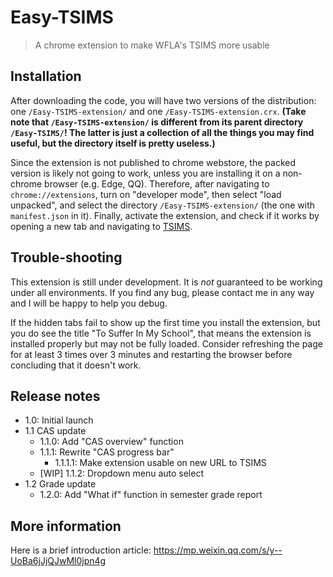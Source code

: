 # Easy-TSIMS
> A chrome extension to make WFLA's TSIMS more usable

## Installation
After downloading the code, you will have two versions of the distribution: one `/Easy-TSIMS-extension/` and one `/Easy-TSIMS-extension.crx`. **(Take note that `/Easy-TSIMS-extension/` is different from its parent directory `/Easy-TSIMS/`! The latter is just a collection of all the things you may find useful, but the directory itself is pretty useless.)**

Since the extension is not published to chrome webstore, the packed version is likely not going to work, unless you are installing it on a non-chrome browser (e.g. Edge, QQ). Therefore, after navigating to `chrome://extensions`, turn on "developer mode", then select "load unpacked", and select the directory `/Easy-TSIMS-extension/` (the one with `manifest.json` in it). Finally, activate the extension, and check if it works by opening a new tab and navigating to [TSIMS](http://101.230.1.163).

## Trouble-shooting
This extension is still under development. It is *not* guaranteed to be working under all environments. If you find any bug, please contact me in any way and I will be happy to help you debug.

If the hidden tabs fail to show up the first time you install the extension, but you do see the title "To Suffer In My School", that means the extension is installed properly but may not be fully loaded. Consider refreshing the page for at least 3 times over 3 minutes and restarting the browser before concluding that it doesn't work.

## Release notes
- 1.0: Initial launch
- 1.1 CAS update
  - 1.1.0: Add "CAS overview" function
  - 1.1.1: Rewrite "CAS progress bar"
    - 1.1.1.1: Make extension usable on new URL to TSIMS
  - [WIP] 1.1.2: Dropdown menu auto select
- 1.2 Grade update
  - 1.2.0: Add "What if" function in semester grade report

## More information
Here is a brief introduction article: https://mp.weixin.qq.com/s/y--UoBa6jJjQJwMl0jpn4g
